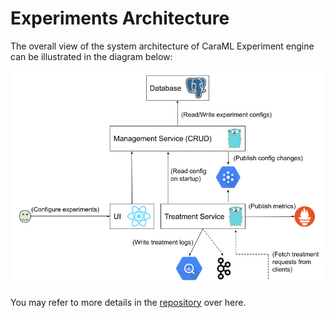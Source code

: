 # Experiments Architecture

The overall view of the system architecture of CaraML Experiment engine can be illustrated in the diagram below:

![Experiments architecture](../../module/experiment/assets/xp_architecture.png)

You may refer to more details in the [repository](https://github.com/caraml-dev/xp) over here.

